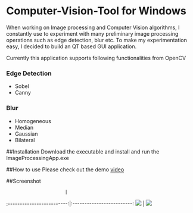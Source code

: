 # Computer-Vision-Tool for Windows

When working on Image processing and Computer Vision algorithms, I constantly use to experiment with many preliminary image processing operations such as edge detection, blur etc. To make my experimentation easy, I decided to build an QT based GUI application. 

Currently this application supports following functionalities from OpenCV

### Edge Detection
  - Sobel
  - Canny

### Blur
  - Homogeneous
  - Median
  - Gaussian
  - Bilateral
  
##Installation
Download the executable and install and run the ImageProcessingApp.exe

##How to use
Please check out the demo [video](https://nrupatunga-gmail.tinytake.com/sf/NzUyNTg4XzM0NDE0OTM)

##Screenshot

                          |   
:-------------------------:|:-------------------------:
![](https://github.com/nrupatunga/Computer-Vision-Tool/blob/master/screenshot/ImageProcessingApp.PNG)  |  ![](https://github.com/nrupatunga/Computer-Vision-Tool/blob/master/screenshot/ImageProcessingApp-1.PNG)


  


